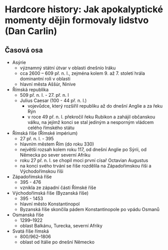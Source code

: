 # Hardcore history: Jak apokalyptické momenty dějin formovaly lidstvo (Dan Carlin)

## Časová osa

* Asýrie
  * významný státní útvar v oblasti dnešnío Iráku
  * cca 2600 – 609 př. n. l., zejména kolem 9. až 7. století hrála dominantní roli v oblasti 
  * hlavní města Aššúr, Ninive
* Římská republika
  * 509 př. n. l. - 27. př. n. l
  * Julius Caesar (100 - 44 př. n. l.)
    * vojevůdce, který rozšířil republiku až do dnešní Anglie a za řeku Rýn
    * v roce 49 př. n. l. překročil řeku Rubikon a zahájil občanskou válku, na jejímž konci se stal jediným a nesporným vládcem celého římského státu
* Římská říše (Římské impérium)
  * 27 př. n. l. - 395
  * hlavním městem Řím (do roku 330)
  * největší rozsah kolem roku 117, od dnešní Anglie po Sýrii, od Německa po sever severní Afriku
  * roku 27 př. n. l. se chopil moci první císař Octavian Augustus
  * na konci svého trvání se říše rozdělila na Západořímskou říši a Východořímskou říši
* Západořímská říše
  * 395 - 476
  * vznikla ze západní části Římské říše
* Východořímská říše (Byzanská říše)
  * 395 - 1453 
  * hlavní město Konstantinopol
  * Byzanská říše skončila pádem Konstantinopole po vpádu Osmanů
* Osmanská říše
  * 1299–1922
  * oblast Balkánu, Turecka, severní Afriky 
* Svatá říše římská 
  * 800/962–1806
  * oblast od Itálie po dnešní Německo
